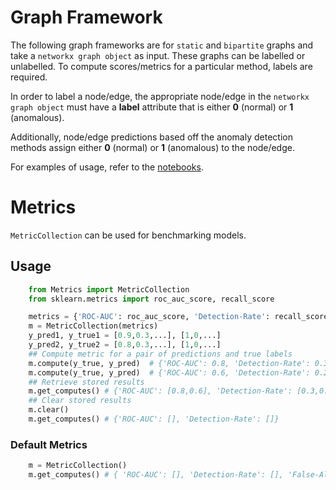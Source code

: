 # Graph Framework 

The following graph frameworks are for `static` and `bipartite` graphs and take a `networkx graph object` as input.
These graphs can be labelled or unlabelled. 
To compute scores/metrics for a particular method, labels are required.

In order to label a node/edge, the appropriate node/edge in the `networkx graph object` must have a **label** attribute that is either **0** (normal) or **1** (anomalous). 

Additionally, node/edge predictions based off the anomaly detection methods assign either **0** (normal) or **1** (anomalous) to the node/edge.

For examples of usage, refer to the [notebooks](../notebooks).



# Metrics

`MetricCollection` can be used for benchmarking models.

## Usage

```python
    from Metrics import MetricCollection
    from sklearn.metrics import roc_auc_score, recall_score

    metrics = {'ROC-AUC': roc_auc_score, 'Detection-Rate': recall_score}
    m = MetricCollection(metrics)
    y_pred1, y_true1 = [0.9,0.3,...], [1,0,...]
    y_pred2, y_true2 = [0.8,0.3,...], [1,0,...]
    ## Compute metric for a pair of predictions and true labels
    m.compute(y_true, y_pred)  # {'ROC-AUC': 0.8, 'Detection-Rate': 0.3}
    m.compute(y_true, y_pred)  # {'ROC-AUC': 0.6, 'Detection-Rate': 0.2}
    ## Retrieve stored results
    m.get_computes() # {'ROC-AUC': [0.8,0.6], 'Detection-Rate': [0.3,0.2]}
    ## Clear stored results
    m.clear()
    m.get_computes() # {'ROC-AUC': [], 'Detection-Rate': []}

```

### Default Metrics 

```python
    m = MetricCollection() 
    m.get_computes() # { 'ROC-AUC': [], 'Detection-Rate': [], 'False-Alarm': [], 'F1-Score': [], 'Log-Likelihood': [] }
```
